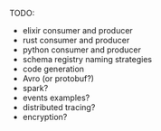 TODO:
- elixir consumer and producer
- rust consumer and producer
- python consumer and producer
- schema registry naming strategies
- code generation
- Avro (or protobuf?)
- spark?
- events examples?
- distributed tracing?
- encryption?
